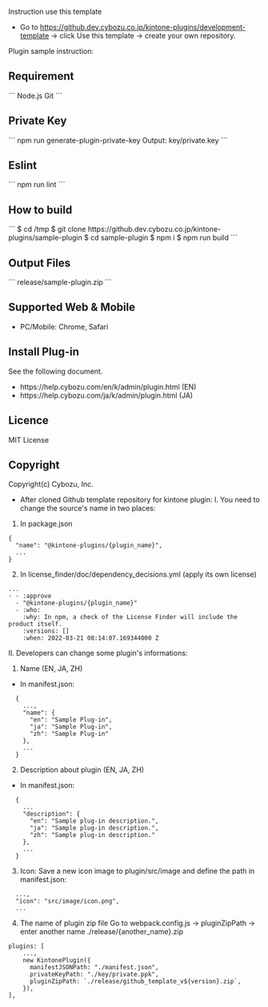 Instruction use this template
- Go to https://github.dev.cybozu.co.jp/kintone-plugins/development-template -> click Use this template -> create your own repository.

Plugin sample instruction: 

<h2>Requirement</h2>
```
    Node.js
    Git
```

<h2>Private Key</h2>
```
  npm run generate-plugin-private-key
  Output:
    key/private.key 
```

<h2>Eslint</h2>
``` npm run lint ```

<h2>How to build</h2>
```
$ cd /tmp
$ git clone https://github.dev.cybozu.co.jp/kintone-plugins/sample-plugin
$ cd sample-plugin
$ npm i
$ npm run build
```

<h2>Output Files</h2>
``` release/sample-plugin.zip ```

<h2>Supported Web & Mobile</h2>
<ul>
  <li>PC/Mobile: Chrome, Safari</li>
</ul>

<h2>Install Plug-in</h2>

See the following document.
<ul>
  <li>https://help.cybozu.com/en/k/admin/plugin.html (EN)</li>
  <li>https://help.cybozu.com/ja/k/admin/plugin.html (JA)</li>    
</ul>

<h2>Licence</h2>

MIT License

<h2>Copyright</h2>

Copyright(c) Cybozu, Inc.

- After cloned Github template repository for kintone plugin:
I. You need to change the source's name in two places:
1. In package.json
``` 
{
  "name": "@kintone-plugins/{plugin_name}",
  ...
}
```

2. In license_finder/doc/dependency_decisions.yml (apply its own license)

```
...
- - :approve
  - "@kintone-plugins/{plugin_name}"
  - :who: 
    :why: In npm, a check of the License Finder will include the product itself.
    :versions: []
    :when: 2022-03-21 08:14:07.169344000 Z
```
II. Developers can change some plugin's informations:
1. Name (EN, JA, ZH)
  - In manifest.json:
  ```
    {
      ...,
      "name": { 
        "en": "Sample Plug-in",
        "ja": "Sample Plug-in",
        "zh": "Sample Plug-in"
      },
      ...
    }
  ```
2. Description about plugin (EN, JA, ZH)
  - In manifest.json:
  ```
    {
      ...
      "description": { 
        "en": "Sample plug-in description.",
        "ja": "Sample plug-in description.",
        "zh": "Sample plug-in description."
      },
      ...
    }
  ```
3. Icon:
  Save a new icon image to plugin/src/image and define the path in manifest.json:
  ```
    ...,
    "icon": "src/image/icon.png",
    ...
  ```
4. The name of plugin zip file
  Go to webpack.config.js -> pluginZipPath -> enter another name ./release/{another_name}.zip
  ```
  plugins: [
      ...,
      new KintonePlugin({
        manifestJSONPath: "./manifest.json",
        privateKeyPath: "./key/private.ppk",
        pluginZipPath: `./release/github_template_v${version}.zip`,
      }),
  ],
  ```




